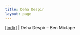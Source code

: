 ```yaml
---
title: Deha Despir
layout: page
---
```


<a href="https://cloud.mail.ru/public/d0c7cc539147/Deha%20Despir%20-%20Ben%20%5BMixtape%5D" target="_blank">[indir]</a> | Deha Despir &#8211; Ben Mixtape